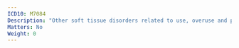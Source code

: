 ```yaml
---
ICD10: M7084
Description: "Other soft tissue disorders related to use, overuse and pressure: Hand"
Matters: No
Weight: 0
---
```


